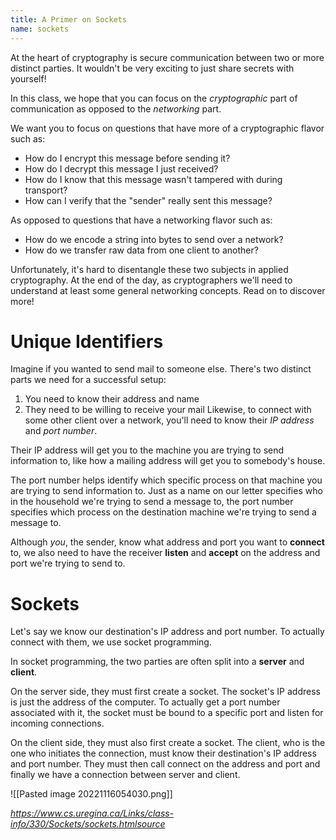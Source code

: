 ```yaml
---
title: A Primer on Sockets
name: sockets
---
```


At the heart of cryptography is secure communication between two or more distinct parties. It wouldn't be very exciting to just share secrets with yourself!

In this class, we hope that you can focus on the *cryptographic* part of communication as opposed to the *networking* part.

We want you to focus on questions that have more of a cryptographic flavor such as:
- How do I encrypt this message before sending it?
- How do I decrypt this message I just received?
- How do I know that this message wasn't tampered with during transport?
- How can I verify that the "sender" really sent this message?

As opposed to questions that have a networking flavor such as:
- How do we encode a string into bytes to send over a network?
- How do we transfer raw data from one client to another?

Unfortunately, it's hard to disentangle these two subjects in applied cryptography. At the end of the day, as cryptographers we'll need to understand at least some general networking concepts. Read on to discover more!

# Unique Identifiers
Imagine if you wanted to send mail to someone else. There's two distinct parts we need for a successful setup:
1) You need to know their address and name
2) They need to be willing to receive your mail
Likewise, to connect with some other client over a network, you'll need to know their *IP address* and *port number*.

Their IP address will get you to the machine you are trying to send information to, like how a mailing address will get you to somebody's house.

The port number helps identify which specific process on that machine you are trying to send information to. Just as a name on our letter specifies who in the household we're trying to send a message to, the port number specifies which process on the destination machine we're trying to send a message to.

Although *you*, the sender, know what address and port you want to **connect** to, we also need to have the receiver **listen** and **accept** on the address and port we're trying to send to.

# Sockets

Let's say we know our destination's IP address and port number. To actually connect with them, we use socket programming.

In socket programming, the two parties are often split into a **server** and **client**.

On the server side, they must first create a socket. The socket's IP address is just the address of the computer. To actually get a port number associated with it, the socket must be bound to a specific port and listen for incoming connections.

On the client side, they must also first create a socket. The client, who is the one who initiates the connection, must know their destination's IP address and port number. They must then call connect on the address and port and finally we have a connection between server and client.

![[Pasted image 20221116054030.png]]

*https://www.cs.uregina.ca/Links/class-info/330/Sockets/sockets.htmlsource*
